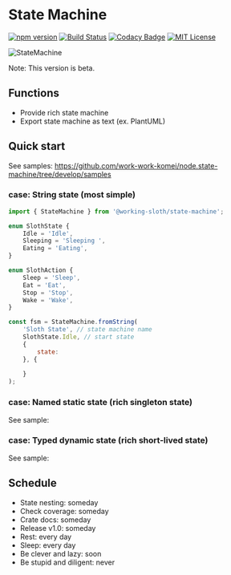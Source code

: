 # State Machine

[![npm version](https://badge.fury.io/js/%40working-sloth%2Fstate-machine.svg)](https://badge.fury.io/js/%40working-sloth%2Fstate-machine)
[![Build Status](https://travis-ci.org/work-work-komei/node.state-machine.svg?branch=develop)](https://travis-ci.org/work-work-komei/node.state-machine)
[![Codacy Badge](https://api.codacy.com/project/badge/Grade/03db41b395194a168573c9b647f9db24)](https://app.codacy.com/app/work-work-komei/node.state-machine?utm_source=github.com&utm_medium=referral&utm_content=work-work-komei/node.state-machine&utm_campaign=Badge_Grade_Dashboard)
[![MIT License](http://img.shields.io/badge/license-MIT-blue.svg?style=flat)](LICENSE)

![StateMachine](https://github.com/work-work-komei/node.state-machine/blob/develop/samples/SlothState.png)

Note: This version is beta.

## Functions
 - Provide rich state machine
 - Export state machine as text (ex. PlantUML)

## Quick start
 See samples: https://github.com/work-work-komei/node.state-machine/tree/develop/samples

### case: String state (most simple)
```js
import { StateMachine } from '@working-sloth/state-machine';

enum SlothState {
    Idle = 'Idle',
    Sleeping = 'Sleeping ',
    Eating = 'Eating',
}

enum SlothAction {
    Sleep = 'Sleep',
    Eat = 'Eat',
    Stop = 'Stop',
    Wake = 'Wake',
}

const fsm = StateMachine.fromString(
    'Sloth State', // state machine name
    SlothState.Idle, // start state
    {
        state: 
    }, {
        
    }
);
```

### case: Named static state (rich singleton state)
 See sample: 

### case: Typed dynamic state (rich short-lived state)
 See sample: 

## Schedule
 - State nesting: someday
 - Check coverage: someday
 - Crate docs: someday
 - Release v1.0: someday
 - Rest: every day
 - Sleep: every day
 - Be clever and lazy: soon
 - Be stupid and diligent: never
